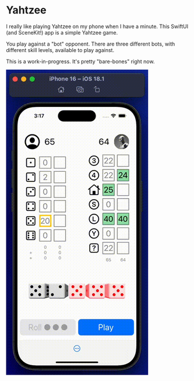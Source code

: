 # Yahtzee
I really like playing Yahtzee on my phone when I have a minute. This SwiftUI (and SceneKit!) app is a simple Yahtzee game. 

You play against a "bot" opponent. There are three different bots, with different skill levels, available to play against.

This is a work-in-progress. It's pretty "bare-bones" right now.

![Demo video](demo.gif)
